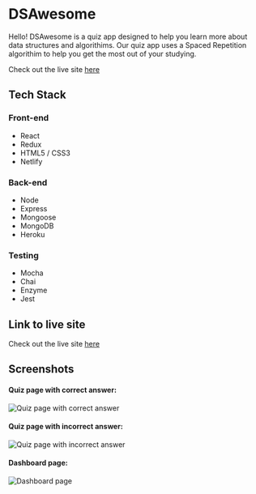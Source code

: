 # DSAwesome
Hello! DSAwesome is a quiz app designed to help you learn more about data structures and algorithims. Our quiz app uses a Spaced Repetition algorithim to help you get the most out of your studying.  
  
Check out the live site [here](https://elated-jackson-e60e1b.netlify.com/)

## Tech Stack
### Front-end
* React
* Redux
* HTML5 / CSS3
* Netlify 

### Back-end
* Node
* Express
* Mongoose
* MongoDB
* Heroku

### Testing
* Mocha
* Chai
* Enzyme
* Jest

## Link to live site
Check out the live site [here](https://elated-jackson-e60e1b.netlify.com/)

## Screenshots
#### Quiz page with correct answer: 
![Quiz page with correct answer](https://i.imgur.com/CEN4DLC.png "Correct!")

#### Quiz page with incorrect answer: 
![Quiz page with incorrect answer](https://i.imgur.com/wnl0WRl.png "Incorrect!")

#### Dashboard page: 
![Dashboard page](https://i.imgur.com/CimtUhq.png "The user dashboard")